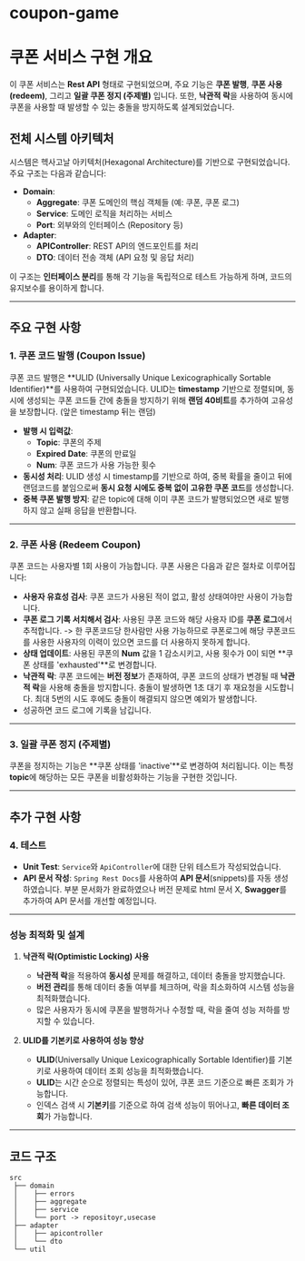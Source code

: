 # coupon-game
# 쿠폰 서비스 구현 개요

이 쿠폰 서비스는 **Rest API** 형태로 구현되었으며, 주요 기능은 **쿠폰 발행**, **쿠폰 사용 (redeem)**, 그리고 **일괄 쿠폰 정지 (주제별)** 입니다. 또한, **낙관적 락**을 사용하여 동시에 쿠폰을 사용할 때 발생할 수 있는 충돌을 방지하도록 설계되었습니다. 

## 전체 시스템 아키텍처

시스템은 헥사고날 아키텍처(Hexagonal Architecture)를 기반으로 구현되었습니다. 주요 구조는 다음과 같습니다:

- **Domain**: 
  - **Aggregate**: 쿠폰 도메인의 핵심 객체들 (예: 쿠폰, 쿠폰 로그)
  - **Service**: 도메인 로직을 처리하는 서비스
  - **Port**: 외부와의 인터페이스 (Repository 등)
- **Adapter**:
  - **APIController**: REST API의 엔드포인트를 처리
  - **DTO**: 데이터 전송 객체 (API 요청 및 응답 처리)

이 구조는 **인터페이스 분리**를 통해 각 기능을 독립적으로 테스트 가능하게 하며, 코드의 유지보수를 용이하게 합니다.

---

## 주요 구현 사항

### 1. 쿠폰 코드 발행 (Coupon Issue)

쿠폰 코드 발행은 **ULID (Universally Unique Lexicographically Sortable Identifier)**를 사용하여 구현되었습니다. ULID는 **timestamp** 기반으로 정렬되며, 동시에 생성되는 쿠폰 코드들 간에 충돌을 방지하기 위해 **랜덤 40비트**를 추가하여 고유성을 보장합니다. (앞은 timestamp 뒤는 랜덤)

- **발행 시 입력값**:
  - **Topic**: 쿠폰의 주제
  - **Expired Date**: 쿠폰의 만료일
  - **Num**: 쿠폰 코드가 사용 가능한 횟수
- **동시성 처리**: ULID 생성 시 timestamp를 기반으로 하여, 중복 확률을 줄이고 뒤에 랜덤코드를 붙임으로써 **동시 요청 시에도 중복 없이 고유한 쿠폰 코드**를 생성합니다.
- **중복 쿠폰 발행 방지**: 같은 topic에 대해 이미 쿠폰 코드가 발행되었으면 새로 발행하지 않고 실패 응답을 반환합니다. 

---

### 2. 쿠폰 사용 (Redeem Coupon)

쿠폰 코드는 사용자별 1회 사용이 가능합니다. 
쿠폰 사용은 다음과 같은 절차로 이루어집니다:

- **사용자 유효성 검사**: 쿠폰 코드가 사용된 적이 없고, 활성 상태여야만 사용이 가능합니다.
- **쿠폰 로그 기록 서치해서 검사**: 사용된 쿠폰 코드와 해당 사용자 ID를 **쿠폰 로그**에서 추적합니다. -> 한 쿠폰코드당 한사람만 사용 가능하므로 쿠폰로그에 해당 쿠폰코드를 사용한 사용자의 이력이 있으면 코드를 더 사용하지 못하게 합니다.
- **상태 업데이트**: 사용된 쿠폰의 **Num** 값을 1 감소시키고, 사용 횟수가 0이 되면 **쿠폰 상태를 'exhausted'**로 변경합니다.
- **낙관적 락**: 쿠폰 코드에는 **버전 정보**가 존재하여, 쿠폰 코드의 상태가 변경될 때 **낙관적 락**을 사용해 충돌을 방지합니다. 충돌이 발생하면 1초 대기 후 재요청을 시도합니다. 최대 5번의 시도 후에도 충돌이 해결되지 않으면 예외가 발생합니다.
- 성공하면 코드 로그에 기록을 남깁니다.
---

### 3. 일괄 쿠폰 정지 (주제별)

쿠폰을 정지하는 기능은 **쿠폰 상태를 'inactive'**로 변경하여 처리됩니다. 이는 특정 **topic**에 해당하는 모든 쿠폰을 비활성화하는 기능을 구현한 것입니다.

---

## 추가 구현 사항

### 4. 테스트

- **Unit Test**: `Service`와 `ApiController`에 대한 단위 테스트가 작성되었습니다.
- **API 문서 작성**: `Spring Rest Docs`를 사용하여 **API 문서**(snippets)를 자동 생성하였습니다. 부분 문서화가 완료하였으나 버전 문제로 html 문서 X, **Swagger**를 추가하여 API 문서를 개선할 예정입니다.

---

### 성능 최적화 및 설계

1. **낙관적 락(Optimistic Locking) 사용**
   - **낙관적 락**을 적용하여 **동시성** 문제를 해결하고, 데이터 충돌을 방지했습니다.
   - **버전 관리**를 통해 데이터 충돌 여부를 체크하며, 락을 최소화하여 시스템 성능을 최적화했습니다.
   - 많은 사용자가 동시에 쿠폰을 발행하거나 수정할 때, 락을 줄여 성능 저하를 방지할 수 있습니다.

2. **ULID를 기본키로 사용하여 성능 향상**
   - **ULID**(Universally Unique Lexicographically Sortable Identifier)를 기본키로 사용하여 데이터 조회 성능을 최적화했습니다.
   - **ULID**는 시간 순으로 정렬되는 특성이 있어, 쿠폰 코드 기준으로 빠른 조회가 가능합니다.
   - 인덱스 검색 시 **기본키**를 기준으로 하여 검색 성능이 뛰어나고, **빠른 데이터 조회**가 가능합니다.

---

## 코드 구조

```plaintext
src
 ├── domain
 │    ├── errors   
 │    ├── aggregate
 │    ├── service
 │    └── port -> repositoyr,usecase
 ├── adapter
 │    ├── apicontroller
 │    └── dto
 └── util
